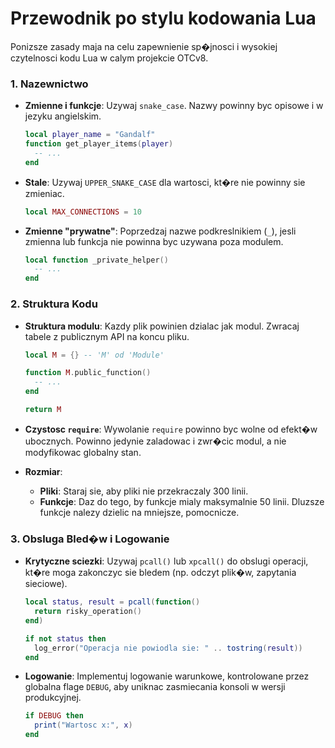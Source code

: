 # Przewodnik po stylu kodowania Lua

Ponizsze zasady maja na celu zapewnienie sp�jnosci i wysokiej czytelnosci kodu Lua w calym projekcie OTCv8.

### 1. Nazewnictwo

- **Zmienne i funkcje**: Uzywaj `snake_case`. Nazwy powinny byc opisowe i w jezyku angielskim.
  ```lua
  local player_name = "Gandalf"
  function get_player_items(player)
    -- ...
  end
  ```
- **Stale**: Uzywaj `UPPER_SNAKE_CASE` dla wartosci, kt�re nie powinny sie zmieniac.
  ```lua
  local MAX_CONNECTIONS = 10
  ```
- **Zmienne "prywatne"**: Poprzedzaj nazwe podkreslnikiem (`_`), jesli zmienna lub funkcja nie powinna byc uzywana poza modulem.
  ```lua
  local function _private_helper()
    -- ...
  end
  ```

### 2. Struktura Kodu

- **Struktura modulu**: Kazdy plik powinien dzialac jak modul. Zwracaj tabele z publicznym API na koncu pliku.
  ```lua
  local M = {} -- 'M' od 'Module'

  function M.public_function()
    -- ...
  end

  return M
  ```
- **Czystosc `require`**: Wywolanie `require` powinno byc wolne od efekt�w ubocznych. Powinno jedynie zaladowac i zwr�cic modul, a nie modyfikowac globalny stan.

- **Rozmiar**:
  - **Pliki**: Staraj sie, aby pliki nie przekraczaly 300 linii.
  - **Funkcje**: Daz do tego, by funkcje mialy maksymalnie 50 linii. Dluzsze funkcje nalezy dzielic na mniejsze, pomocnicze.

### 3. Obsluga Bled�w i Logowanie

- **Krytyczne sciezki**: Uzywaj `pcall()` lub `xpcall()` do obslugi operacji, kt�re moga zakonczyc sie bledem (np. odczyt plik�w, zapytania sieciowe).
  ```lua
  local status, result = pcall(function()
    return risky_operation()
  end)

  if not status then
    log_error("Operacja nie powiodla sie: " .. tostring(result))
  end
  ```
- **Logowanie**: Implementuj logowanie warunkowe, kontrolowane przez globalna flage `DEBUG`, aby uniknac zasmiecania konsoli w wersji produkcyjnej.
  ```lua
  if DEBUG then
    print("Wartosc x:", x)
  end
  ```